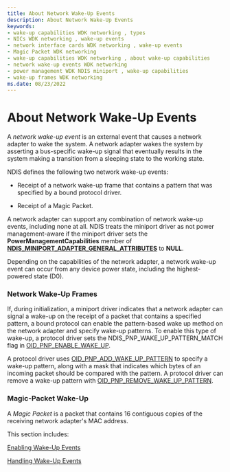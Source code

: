```yaml
---
title: About Network Wake-Up Events
description: About Network Wake-Up Events
keywords:
- wake-up capabilities WDK networking , types
- NICs WDK networking , wake-up events
- network interface cards WDK networking , wake-up events
- Magic Packet WDK networking
- wake-up capabilities WDK networking , about wake-up capabilities
- network wake-up events WDK networking
- power management WDK NDIS miniport , wake-up capabilities
- wake-up frames WDK networking
ms.date: 08/23/2022
---
```


# About Network Wake-Up Events





A *network wake-up event* is an external event that causes a network adapter to wake the system. A network adapter wakes the system by asserting a bus-specific wake-up signal that eventually results in the system making a transition from a sleeping state to the working state.

NDIS defines the following two network wake-up events:

-   Receipt of a network wake-up frame that contains a pattern that was specified by a bound protocol driver.

-   Receipt of a Magic Packet.

A network adapter can support any combination of network wake-up events, including none at all. NDIS treats the miniport driver as not power management-aware if the miniport driver sets the **PowerManagementCapabilities** member of [**NDIS\_MINIPORT\_ADAPTER\_GENERAL\_ATTRIBUTES**](/windows-hardware/drivers/ddi/ndis/ns-ndis-_ndis_miniport_adapter_general_attributes) to **NULL**.

Depending on the capabilities of the network adapter, a network wake-up event can occur from any device power state, including the highest-powered state (D0).

### Network Wake-Up Frames

If, during initialization, a miniport driver indicates that a network adapter can signal a wake-up on the receipt of a packet that contains a specified pattern, a bound protocol can enable the pattern-based wake up method on the network adapter and specify wake-up patterns. To enable this type of wake-up, a protocol driver sets the NDIS\_PNP\_WAKE\_UP\_PATTERN\_MATCH flag in [OID\_PNP\_ENABLE\_WAKE\_UP](./oid-pnp-enable-wake-up.md).

A protocol driver uses [OID\_PNP\_ADD\_WAKE\_UP\_PATTERN](./oid-pnp-add-wake-up-pattern.md) to specify a wake-up pattern, along with a mask that indicates which bytes of an incoming packet should be compared with the pattern. A protocol driver can remove a wake-up pattern with [OID\_PNP\_REMOVE\_WAKE\_UP\_PATTERN](./oid-pnp-remove-wake-up-pattern.md).

### Magic-Packet Wake-Up

A *Magic Packet* is a packet that contains 16 contiguous copies of the receiving network adapter's MAC address.

This section includes:

[Enabling Wake-Up Events](enabling-wake-up-events.md)

[Handling Wake-Up Events](handling-wake-up-events.md)

 

